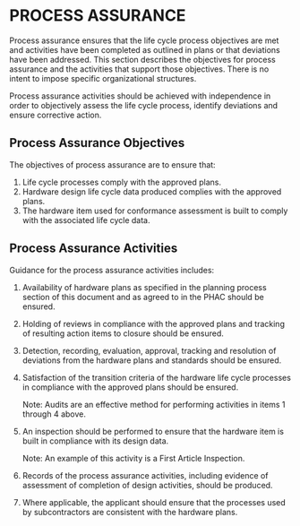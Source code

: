 # PROCESS ASSURANCE

Process assurance ensures that the life cycle process objectives are met and activities have been completed as outlined in plans or that deviations have been addressed. This section describes the objectives for process assurance and the activities that support those objectives. There is no intent to impose specific organizational structures.

Process assurance activities should be achieved with independence in order to objectively assess the life cycle process, identify deviations and ensure corrective action.

## Process Assurance Objectives

The objectives of process assurance are to ensure that:

1. Life cycle processes comply with the approved plans.
2. Hardware design life cycle data produced complies with the approved plans.
3. The hardware item used for conformance assessment is built to comply with the associated life cycle data.

## Process Assurance Activities

Guidance for the process assurance activities includes:

1. Availability of hardware plans as specified in the planning process section of this document and as agreed to in the PHAC should be ensured.

2. Holding of reviews in compliance with the approved plans and tracking of resulting action items to closure should be ensured.

3. Detection, recording, evaluation, approval, tracking and resolution of deviations from the hardware plans and standards should be ensured.

4. Satisfaction of the transition criteria of the hardware life cycle processes in compliance with the approved plans should be ensured.

   Note: Audits are an effective method for performing activities in items 1 through 4 above.

5. An inspection should be performed to ensure that the hardware item is built in compliance with its design data.

   Note: An example of this activity is a First Article Inspection.

6. Records of the process assurance activities, including evidence of assessment of completion of design activities, should be produced.

7. Where applicable, the applicant should ensure that the processes used by  subcontractors are consistent with the hardware plans.
